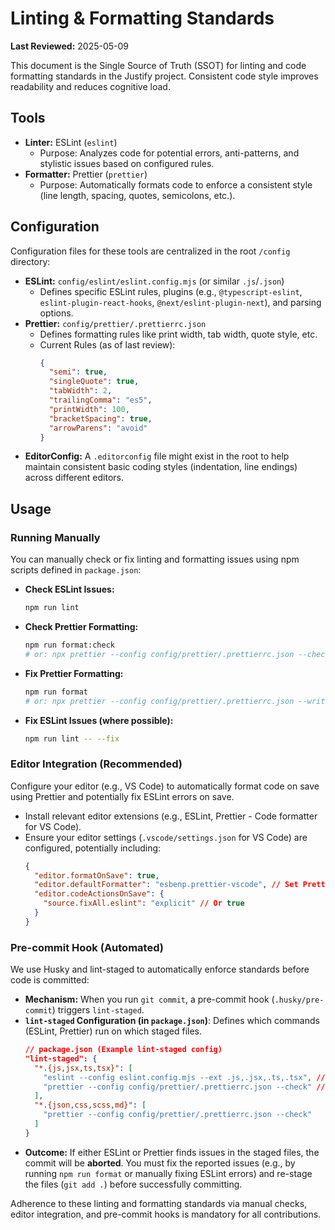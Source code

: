 # Linting & Formatting Standards

**Last Reviewed:** 2025-05-09

This document is the Single Source of Truth (SSOT) for linting and code formatting standards in the Justify project. Consistent code style improves readability and reduces cognitive load.

## Tools

- **Linter:** ESLint (`eslint`)
  - Purpose: Analyzes code for potential errors, anti-patterns, and stylistic issues based on configured rules.
- **Formatter:** Prettier (`prettier`)
  - Purpose: Automatically formats code to enforce a consistent style (line length, spacing, quotes, semicolons, etc.).

## Configuration

Configuration files for these tools are centralized in the root `/config` directory:

- **ESLint:** `config/eslint/eslint.config.mjs` (or similar `.js`/`.json`)
  - Defines specific ESLint rules, plugins (e.g., `@typescript-eslint`, `eslint-plugin-react-hooks`, `@next/eslint-plugin-next`), and parsing options.
- **Prettier:** `config/prettier/.prettierrc.json`
  - Defines formatting rules like print width, tab width, quote style, etc.
  - Current Rules (as of last review):
    ```json
    {
      "semi": true,
      "singleQuote": true,
      "tabWidth": 2,
      "trailingComma": "es5",
      "printWidth": 100,
      "bracketSpacing": true,
      "arrowParens": "avoid"
    }
    ```
- **EditorConfig:** A `.editorconfig` file might exist in the root to help maintain consistent basic coding styles (indentation, line endings) across different editors.

## Usage

### Running Manually

You can manually check or fix linting and formatting issues using npm scripts defined in `package.json`:

- **Check ESLint Issues:**
  ```bash
  npm run lint
  ```
- **Check Prettier Formatting:**
  ```bash
  npm run format:check
  # or: npx prettier --config config/prettier/.prettierrc.json --check "**/*.{js,jsx,ts,tsx,json,css,scss,md}"
  ```
- **Fix Prettier Formatting:**
  ```bash
  npm run format
  # or: npx prettier --config config/prettier/.prettierrc.json --write "**/*.{js,jsx,ts,tsx,json,css,scss,md}"
  ```
- **Fix ESLint Issues (where possible):**
  ```bash
  npm run lint -- --fix
  ```

### Editor Integration (Recommended)

Configure your editor (e.g., VS Code) to automatically format code on save using Prettier and potentially fix ESLint errors on save.

- Install relevant editor extensions (e.g., ESLint, Prettier - Code formatter for VS Code).
- Ensure your editor settings (`.vscode/settings.json` for VS Code) are configured, potentially including:
  ```json
  {
    "editor.formatOnSave": true,
    "editor.defaultFormatter": "esbenp.prettier-vscode", // Set Prettier as default
    "editor.codeActionsOnSave": {
      "source.fixAll.eslint": "explicit" // Or true
    }
  }
  ```

### Pre-commit Hook (Automated)

We use Husky and lint-staged to automatically enforce standards before code is committed:

- **Mechanism:** When you run `git commit`, a pre-commit hook (`.husky/pre-commit`) triggers `lint-staged`.
- **`lint-staged` Configuration (in `package.json`)**: Defines which commands (ESLint, Prettier) run on which staged files.
  ```json
  // package.json (Example lint-staged config)
  "lint-staged": {
    "*.{js,jsx,ts,tsx}": [
      "eslint --config eslint.config.mjs --ext .js,.jsx,.ts,.tsx", // Check linting
      "prettier --config config/prettier/.prettierrc.json --check" // Check formatting
    ],
    "*.{json,css,scss,md}": [
      "prettier --config config/prettier/.prettierrc.json --check"
    ]
  }
  ```
- **Outcome:** If either ESLint or Prettier finds issues in the staged files, the commit will be **aborted**. You must fix the reported issues (e.g., by running `npm run format` or manually fixing ESLint errors) and re-stage the files (`git add .`) before successfully committing.

Adherence to these linting and formatting standards via manual checks, editor integration, and pre-commit hooks is mandatory for all contributions.
